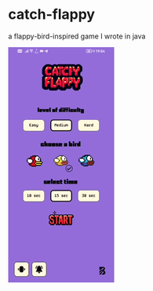 # catch-flappy

a flappy-bird-inspired game I wrote in java

![Alt Text](https://github.com/bugrahankaramollaoglu/catch-flappy/blob/main/catchFlappy.gif)


